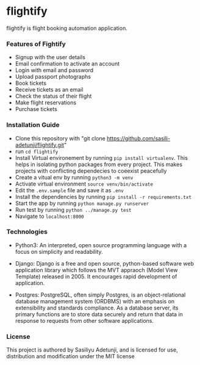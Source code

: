 # flightify
flightify is flight booking automation application.

### Features of Fightify
- Signup with the user details
- Email confirmation to activate an account
- Login with email and password
- Upload passport photographs
- Book tickets
- Receive tickets as an email
- Check the status of their flight
- Make flight reservations
- Purchase tickets

### Installation Guide
- Clone this repository with "git clone https://github.com/sasili-adetunji/flightify.git"
- run `cd flightify`
- Install Virtual environement by running `pip install virtualenv`. This helps in isolating python packages from every project. This makes projects with conflicting dependecies to coeexist peacefully
- Create a vitual env by running `python3 -m venv`
- Activate virtual environment `source venv/bin/activate`
- Edit the `.env.sample` file and save it as `.env` 
- Install the dependencies by running `pip install -r requirements.txt`
- Start the app by running `python manage.py runserver`
- Run test by running `python ../manage.py test`
- Navigate to `localhost:8000`

### Technologies
- Python3: An interpreted, open source programming language with a focus on simplicity and readability.

- Django: Django is a free and open source, python-based software web application library which follows the MVT appraoch (Model View Template) released in 2005. It encourages rapid development of application.

- Postgres: PostgreSQL, often simply Postgres, is an object-relational database management system (ORDBMS) with an emphasis on extensibility and standards compliance. As a database server, its primary functions are to store data securely and return that data in response to requests from other software applications.

### License
This project is authored by Sasiliyu Adetunji, and is licensed for use, distribution and modification under the MIT license